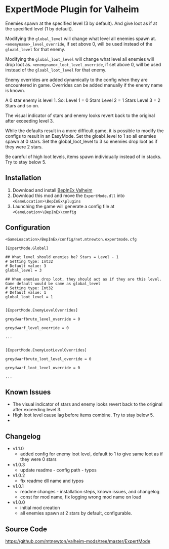 # ExpertMode Plugin for Valheim
Enemies spawn at the specified level (3 by default). And give loot as if at the specified level (1 by default).

Modifying the `global_level` will change what level all enemies spawn at.
`<enemyname>_level_override`, if set above 0, will be used instead of the `gloabl_level` for that enemy.

Modifying the `global_loot_level` will change what level all enemies will drop loot as.
`<enemyname>_loot_level_override`, if set above 0, will be used instead of the `gloabl_loot_level` for that enemy.

Enemy overrides are added dynamically to the config when they are encountered in game. 
Overrides can be added manually if the enemy name is known.

A 0 star enemy is level 1. So:
Level 1 = 0 Stars
Level 2 = 1 Stars
Level 3 = 2 Stars
and so on.

The visual indicator of stars and enemy looks revert back to the original after exceeding level 3.

While the defaults result in a more difficult game, it is possible to modify the configs to result in an EasyMode.
Set the gloabl_level to 1 so all enemies spawn at 0 stars.
Set the global_loot_level to 3 so enemies drop loot as if they were 2 stars.

Be careful of high loot levels, items spawn individually instead of in stacks. Try to stay below 5.

## Installation
1. Download and install [BepInEx Valheim](https://valheim.thunderstore.io/package/denikson/BepInExPack_Valheim/)
2. Download this mod and move the `ExpertMode.dll` into `<GameLocation>\BepInEx\plugins`
3. Launching the game will generate a config file at `<GameLoation>\BepInEx\config`

## Configuration
`<GameLoacation>/BepInEx/config/net.mtnewton.expertmode.cfg`
```
[ExpertMode.Global]

## What level should enemies be? Stars = Level - 1
# Setting type: Int32
# Default value: 3
global_level = 3

## When enemies drop loot, they should act as if they are this level. Game default would be same as global_level
# Setting type: Int32
# Default value: 1
global_loot_level = 1


[ExpertMode.EnemyLevelOverrides]

greydwarfbrute_level_override = 0

greydwarf_level_override = 0

...


[ExpertMode.EnemyLootLevelOverrides]

greydwarfbrute_loot_level_override = 0

greydwarf_loot_level_override = 0

...
```

## Known Issues
- The visual indicator of stars and enemy looks revert back to the original after exceeding level 3.
- High loot level cause lag before items combine. Try to stay below 5.
- 
## Changelog
- v1.1.0
    - added config for enemy loot level, default to 1 to give same loot as if they were 0 stars
- v1.0.3
    - update readme - config path - typos
- v1.0.2
    - fix readme dll name and typos
- v1.0.1
    - readme changes - installation steps, known issues, and changelog
    - const for mod name, fix logging wrong mod name on load
- v1.0.0
    - initial mod creation
    - all enemies spawn at 2 stars by default, configurable.

## Source Code
https://github.com/mtnewton/valheim-mods/tree/master/ExpertMode
